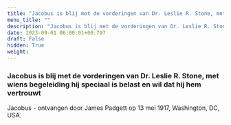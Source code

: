 ```yaml
---
title: "Jacobus is blij met de vorderingen van Dr. Leslie R. Stone, met wiens begeleiding hij speciaal is belast en wil dat hij hem vertrouwt"
menu_title: ""
description: "Jacobus is blij met de vorderingen van Dr. Leslie R. Stone, met wiens begeleiding hij speciaal is belast en wil dat hij hem vertrouwt"
date: 2023-09-01 06:00:01+00:797
draft: False
hidden: True
weight:
---
```

### Jacobus is blij met de vorderingen van Dr. Leslie R. Stone, met wiens begeleiding hij speciaal is belast en wil dat hij hem vertrouwt

Jacobus - ontvangen door James Padgett op 13 mei 1917, Washington, DC, USA.
